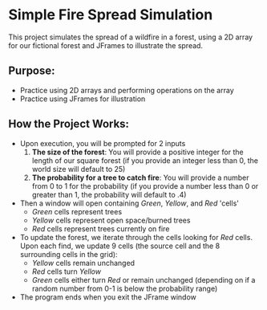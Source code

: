 # Simple Fire Spread Simulation
This project simulates the spread of a wildfire in a forest, using a 2D array for our fictional forest and JFrames to illustrate the spread.

## Purpose:
- Practice using 2D arrays and performing operations on the array
- Practice using JFrames for illustration

## How the Project Works:
- Upon execution, you will be prompted for 2 inputs
  1. __The size of the forest__: You will provide a positive integer for the length of our square forest (if you provide an integer less than 0, the world size will default to 25)
  2. __The probability for a tree to catch fire__: You will provide a number from 0 to 1 for the probability (if you provide a number less than 0 or greater than 1, the probability will default to .4)
- Then a window will open containing _Green_, _Yellow_, and _Red_ 'cells'
  - _Green_ cells represent trees
  - _Yellow_ cells represent open space/burned trees
  - _Red_ cells represent trees currently on fire
- To update the forest, we iterate through the cells looking for _Red_ cells. Upon each find, we update 9 cells (the source cell and the 8 surrounding cells in the grid):
  - _Yellow_ cells remain unchanged
  - _Red_ cells turn _Yellow_
  - _Green_ cells either turn _Red_ or remain unchanged (depending on if a random number from 0-1 is below the probability range)
- The program ends when you exit the JFrame window
